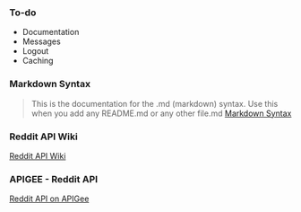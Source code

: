 ### To-do
* Documentation
* Messages
* Logout
* Caching

### Markdown Syntax
> This is the documentation for the .md (markdown)
> syntax.  Use this when you add any README.md or any other
> file.md
> [Markdown Syntax](http://daringfireball.net/projects/markdown/syntax)

### Reddit API Wiki
[Reddit API Wiki](https://github.com/reddit/reddit/wiki/API)

### APIGEE - Reddit API
[Reddit API on APIGee](https://apigee.com/console/reddit)
